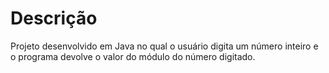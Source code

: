 # Descrição

Projeto desenvolvido em Java no qual o usuário digita um número inteiro e o programa devolve o valor do módulo do número digitado.
